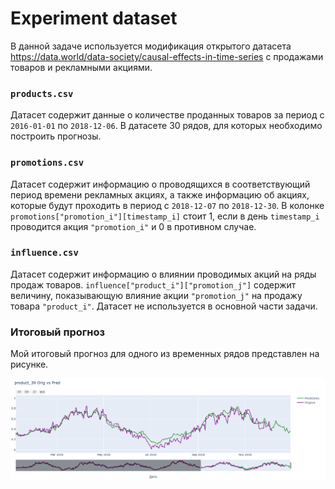 # Experiment dataset
В данной задаче используется модификация открытого датасета https://data.world/data-society/causal-effects-in-time-series с продажами товаров и рекламными акциями. 

### `products.csv`
Датасет содержит данные о количестве проданных товаров за период с `2016-01-01` по `2018-12-06`. В датасете 30 рядов, для которых необходимо построить прогнозы.

### `promotions.csv`
Датасет содержит информацию о проводящихся в соответствующий период времени рекламных акциях, а также информацию об акциях, которые будут проходить в период с `2018-12-07` по `2018-12-30`. В колонке `promotions["promotion_i"][timestamp_i]` стоит 1, если в день `timestamp_i` проводится акция `"promotion_i"` и 0 в противном случае.

### `influence.csv`
Датасет содержит информацию о влиянии проводимых акций на ряды продаж товаров. `influence["product_i"]["promotion_j"]` содержит величину, показывающую влияние акции `"promotion_j"` на продажу товара `"product_i"`. Датасет не используется в основной части задачи.

### Итоговый прогноз
Мой итоговый прогноз для одного из временных рядов представлен на рисунке.
 <p align="left">
     <img src="https://github.com/akscent/Tlab/blob/main/ts/img/predict.PNG" />
 </p>
 

